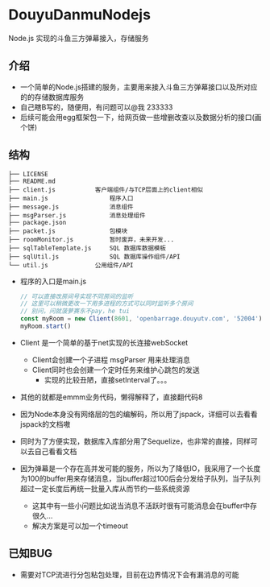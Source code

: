 # DouyuDanmuNodejs
Node.js 实现的斗鱼三方弹幕接入，存储服务

## 介绍

- 一个简单的Node.js搭建的服务，主要用来接入斗鱼三方弹幕接口以及所对应的的存储数据库服务
- 自己瞎B写的，随便用，有问题可以@我 233333
- 后续可能会用egg框架包一下，给网页做一些增删改查以及数据分析的接口(画个饼)



## 结构
```
├── LICENSE
├── README.md
├── client.js			客户端组件/与TCP层面上的client相似
├── main.js               	程序入口
├── message.js            	消息组件
├── msgParser.js          	消息处理组件
├── package.json
├── packet.js             	包模块
├── roomMonitor.js        	暂时废弃，未来开发...
├── sqlTableTemplate.js   	SQL 数据库数据模板
├── sqlUtil.js            	SQL 数据库操作组件/API
└── util.js		    	公用组件/API
```
- 程序的入口是main.js
  ```javascript
  // 可以直接改房间号实现不同房间的监听
  // 这里可以稍微更改一下用多进程的方式可以同时监听多个房间
  // 别问，问就菠萝赛东不pay，he tui
  const myRoom = new Client(8601, 'openbarrage.douyutv.com', '52004')
  myRoom.start()
  ```

  

- Client 是一个简单的基于net实现的长连接webSocket
  - Client会创建一个子进程 msgParser 用来处理消息
  - Client同时也会创建一个定时任务来维护心跳包的发送
    - 实现的比较丑陋，直接setInterval了。。。
- 其他的就都是emmm业务代码，懒得解释了，直接翻代码8
- 因为Node本身没有网络层的包的编解码，所以用了jspack，详细可以去看看jspack的文档嗷
- 同时为了方便实现，数据库入库部分用了Sequelize，也非常的直接，同样可以去自己看看文档
- 因为弹幕是一个存在高并发可能的服务，所以为了降低IO，我采用了一个长度为100的buffer用来存储消息，当buffer超过100后会分发给子队列，当子队列超过一定长度后再统一批量入库从而节约一些系统资源
  - 这其中有一些小问题比如说当消息不活跃时很有可能消息会在buffer中存很久...
  - 解决方案是可以加一个timeout

## 已知BUG
- 需要对TCP流进行分包粘包处理，目前在边界情况下会有漏消息的可能
